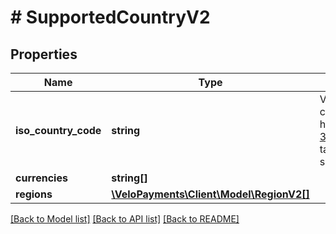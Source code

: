 # # SupportedCountryV2

## Properties

Name | Type | Description | Notes
------------ | ------------- | ------------- | -------------
**iso_country_code** | **string** | Valid ISO 3166 2 character country code. See the &lt;a href&#x3D;\&quot;https://www.iso.org/iso-3166-country-codes.html\&quot; target&#x3D;\&quot;_blank\&quot; a&gt;ISO specification&lt;/a&gt; for details. | [optional]
**currencies** | **string[]** |  | [optional]
**regions** | [**\VeloPayments\Client\Model\RegionV2[]**](RegionV2.md) |  | [optional]

[[Back to Model list]](../../README.md#models) [[Back to API list]](../../README.md#endpoints) [[Back to README]](../../README.md)
